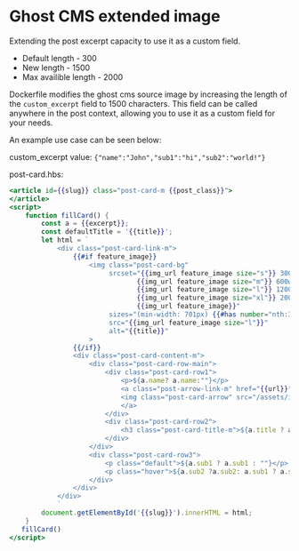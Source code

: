 # Ghost CMS extended image
Extending the post excerpt capacity to use it as a custom field.
- Default length - 300
- New length - 1500
- Max availible length - 2000

Dockerfile modifies the ghost cms source image by increasing the length of the `custom_excerpt` field to 1500 characters. This field can be called anywhere in the post context, allowing you to use it as a custom field for your needs. 

An example use case can be seen below:

custom_excerpt value: `{"name":"John","sub1":"hi","sub2":"world!"}`

post-card.hbs:
```post-card.hbs
<article id={{slug}} class="post-card-m {{post_class}}">
</article>
<script>
    function fillCard() {
        const a = {{excerpt}};
        const defaultTitle = '{{title}}';
        let html = `
            <div class="post-card-link-m">
                {{#if feature_image}}
                    <img class="post-card-bg"
                         srcset="{{img_url feature_image size="s"}} 300w,
                                {{img_url feature_image size="m"}} 600w,
                                {{img_url feature_image size="l"}} 1200w,
                                {{img_url feature_image size="xl"}} 2000w,
                                {{img_url feature_image}}"
                         sizes="(min-width: 701px) {{#has number="nth:3"}}94vw{{else}}calc(94vw / 2){{/has}}, 88vw"
                         src="{{img_url feature_image size="l"}}"
                         alt="{{title}}"
                    >
                {{/if}}
                <div class="post-card-content-m">
                    <div class="post-card-row-main">
                        <div class="post-card-row1">
                            <p>${a.name? a.name:""}</p>
                            <a class="post-arrow-link-m" href="{{url}}">
                            <img class="post-card-arrow" src="/assets/images/arrow.svg" alt="arrow">
                            </a>
                        </div>
                        <div class="post-card-row2">
                            <h3 class="post-card-title-m">${a.title ? a.title : defaultTitle }</h3>
                        </div>
                    </div>
                    <div class="post-card-row3">
                        <p class="default">${a.sub1 ? a.sub1 : ""}</p>
                        <p class="hover">${a.sub2 ?a.sub2: a.sub1 ? a.sub1: ""}</p>
                    </div>
                </div>
            </div>
            `
        document.getElementById('{{slug}}').innerHTML = html;
    }
   fillCard()
</script>
```
